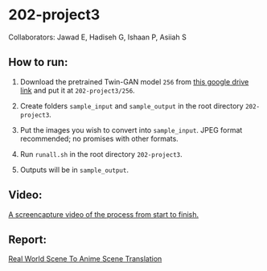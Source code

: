 # 202-project3
Collaborators: Jawad E, Hadiseh G, Ishaan P, Asiiah S

## How to run:
1. Download the pretrained Twin-GAN model `256` from [this google drive link](https://drive.google.com/drive/folders/1EJ9JPV2b3qItspApJuMHgR8OQBK55xFV?usp=sharing) and put it at `202-project3/256`.

2. Create folders `sample_input` and `sample_output` in the root directory `202-project3`.

3. Put the images you wish to convert into `sample_input`. JPEG format recommended; no promises with other formats.

4. Run `runall.sh` in the root directory `202-project3`.

5. Outputs will be in `sample_output`.

## Video:
[A screencapture video of the process from start to finish.]()

## Report:
[Real World Scene To Anime Scene Translation](./report.pdf)


